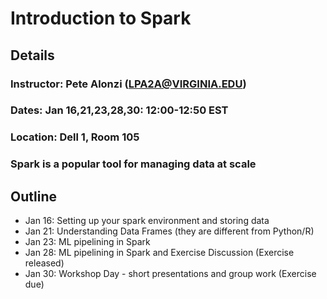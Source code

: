 # Introduction to Spark

## Details
### Instructor: Pete Alonzi (LPA2A@VIRGINIA.EDU)
### Dates: Jan 16,21,23,28,30: 12:00-12:50 EST
### Location: Dell 1, Room 105
### Spark is a popular tool for managing data at scale

## Outline
* Jan 16: Setting up your spark environment and storing data
* Jan 21: Understanding Data Frames (they are different from Python/R)
* Jan 23: ML pipelining in Spark
* Jan 28: ML pipelining in Spark and Exercise Discussion (Exercise released)
* Jan 30: Workshop Day - short presentations and group work (Exercise due)
